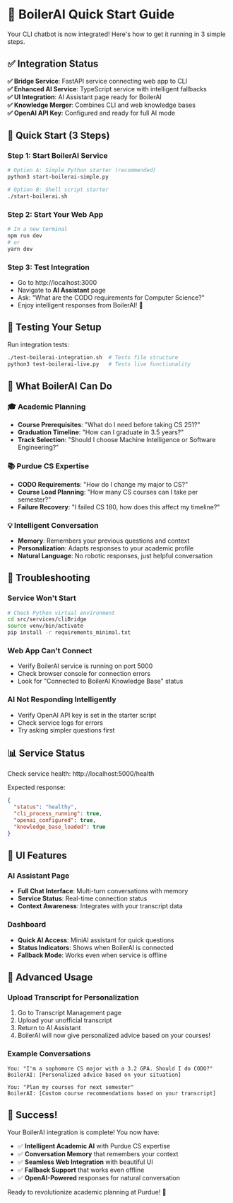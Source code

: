 # 🚀 BoilerAI Quick Start Guide

Your CLI chatbot is now integrated! Here's how to get it running in 3 simple steps.

## ✅ Integration Status

**✅ Bridge Service**: FastAPI service connecting web app to CLI  
**✅ Enhanced AI Service**: TypeScript service with intelligent fallbacks  
**✅ UI Integration**: AI Assistant page ready for BoilerAI  
**✅ Knowledge Merger**: Combines CLI and web knowledge bases  
**✅ OpenAI API Key**: Configured and ready for full AI mode  

## 🎯 Quick Start (3 Steps)

### Step 1: Start BoilerAI Service
```bash
# Option A: Simple Python starter (recommended)
python3 start-boilerai-simple.py

# Option B: Shell script starter  
./start-boilerai.sh
```

### Step 2: Start Your Web App
```bash
# In a new terminal
npm run dev
# or
yarn dev
```

### Step 3: Test Integration
- Go to http://localhost:3000
- Navigate to **AI Assistant** page
- Ask: "What are the CODO requirements for Computer Science?"
- Enjoy intelligent responses from BoilerAI! 🎉

## 🧪 Testing Your Setup

Run integration tests:
```bash
./test-boilerai-integration.sh  # Tests file structure
python3 test-boilerai-live.py   # Tests live functionality
```

## 🤖 What BoilerAI Can Do

### 🎓 Academic Planning
- **Course Prerequisites**: "What do I need before taking CS 251?"
- **Graduation Timeline**: "How can I graduate in 3.5 years?"
- **Track Selection**: "Should I choose Machine Intelligence or Software Engineering?"

### 📚 Purdue CS Expertise
- **CODO Requirements**: "How do I change my major to CS?"
- **Course Load Planning**: "How many CS courses can I take per semester?"
- **Failure Recovery**: "I failed CS 180, how does this affect my timeline?"

### 💡 Intelligent Conversation
- **Memory**: Remembers your previous questions and context
- **Personalization**: Adapts responses to your academic profile
- **Natural Language**: No robotic responses, just helpful conversation

## 🔧 Troubleshooting

### Service Won't Start
```bash
# Check Python virtual environment
cd src/services/cliBridge
source venv/bin/activate
pip install -r requirements_minimal.txt
```

### Web App Can't Connect
- Verify BoilerAI service is running on port 5000
- Check browser console for connection errors
- Look for "Connected to BoilerAI Knowledge Base" status

### AI Not Responding Intelligently
- Verify OpenAI API key is set in the starter script
- Check service logs for errors
- Try asking simpler questions first

## 📊 Service Status

Check service health: http://localhost:5000/health

Expected response:
```json
{
  "status": "healthy",
  "cli_process_running": true,
  "openai_configured": true,
  "knowledge_base_loaded": true
}
```

## 🎨 UI Features

### AI Assistant Page
- **Full Chat Interface**: Multi-turn conversations with memory
- **Service Status**: Real-time connection status
- **Context Awareness**: Integrates with your transcript data

### Dashboard
- **Quick AI Access**: MiniAI assistant for quick questions
- **Status Indicators**: Shows when BoilerAI is connected
- **Fallback Mode**: Works even when service is offline

## 🚀 Advanced Usage

### Upload Transcript for Personalization
1. Go to Transcript Management page
2. Upload your unofficial transcript
3. Return to AI Assistant
4. BoilerAI will now give personalized advice based on your courses!

### Example Conversations
```
You: "I'm a sophomore CS major with a 3.2 GPA. Should I do CODO?"
BoilerAI: [Personalized advice based on your situation]

You: "Plan my courses for next semester"
BoilerAI: [Custom course recommendations based on your transcript]
```

## 🎉 Success!

Your BoilerAI integration is complete! You now have:

- ✅ **Intelligent Academic AI** with Purdue CS expertise
- ✅ **Conversation Memory** that remembers your context  
- ✅ **Seamless Web Integration** with beautiful UI
- ✅ **Fallback Support** that works even offline
- ✅ **OpenAI-Powered** responses for natural conversation

Ready to revolutionize academic planning at Purdue! 🚀
